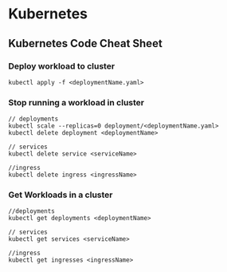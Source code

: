 # Kubernetes

## Kubernetes Code Cheat Sheet
### Deploy workload to cluster 
``` 
kubectl apply -f <deploymentName.yaml>
```

### Stop running a workload in cluster 
```
// deployments
kubectl scale --replicas=0 deployment/<deploymentName.yaml>
kubectl delete deployment <deploymentName>

// services
kubectl delete service <serviceName>

//ingress
kubectl delete ingress <ingressName>
```

### Get Workloads in a cluster 
```
//deployments
kubectl get deployments <deploymentName>

// services
kubectl get services <serviceName>

//ingress
kubectl get ingresses <ingressName>
```
